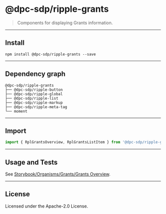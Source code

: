 <!-- GENERATED_DOCS -->
# @dpc-sdp/ripple-grants

> Components for displaying Grants information.

--------------------------------------------------------------------------------

## Install

```shell
npm install @dpc-sdp/ripple-grants --save
```

--------------------------------------------------------------------------------

## Dependency graph

```shell
@dpc-sdp/ripple-grants
├── @dpc-sdp/ripple-button
├── @dpc-sdp/ripple-global
├── @dpc-sdp/ripple-list
├── @dpc-sdp/ripple-markup
├── @dpc-sdp/ripple-meta-tag
└── moment
```

--------------------------------------------------------------------------------

## Import

```js
import { RplGrantsOverview, RplGrantsListItem } from '@dpc-sdp/ripple-grants'
```

--------------------------------------------------------------------------------

## Usage and Tests

See [Storybook/Organisms/Grants/Grants Overview](https://ripple.sdp.vic.gov.au/?path=/story/organisms-grants--grants-overview).

--------------------------------------------------------------------------------

## License

Licensed under the Apache-2.0 License.

<!-- /GENERATED_DOCS -->

